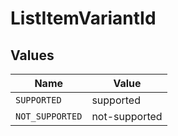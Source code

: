 # ListItemVariantId


## Values

| Name            | Value           |
| --------------- | --------------- |
| `SUPPORTED`     | supported       |
| `NOT_SUPPORTED` | not-supported   |